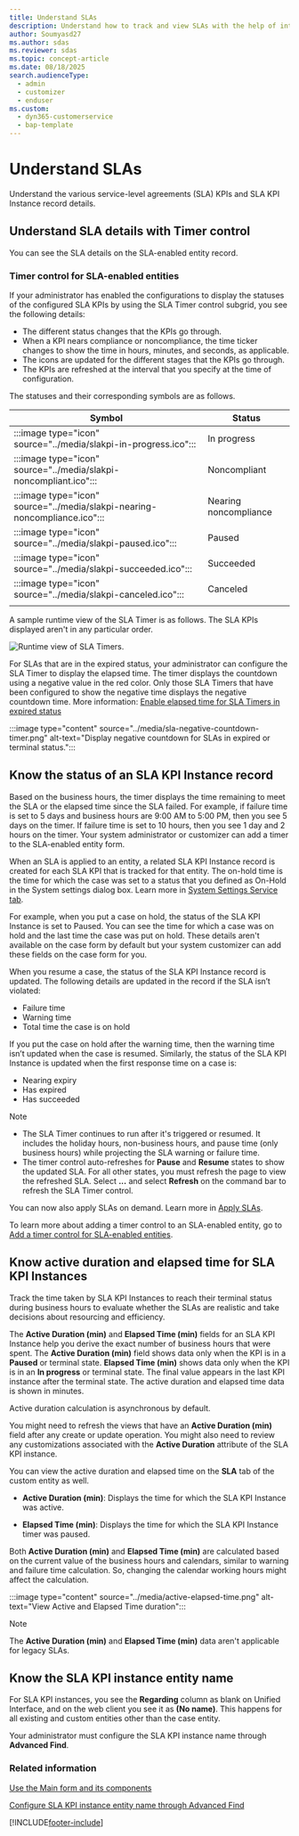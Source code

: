 ```yaml
---
title: Understand SLAs
description: Understand how to track and view SLAs with the help of interactive dashboards in Copilot Service workspace for Dynamics 365 Customer Service.
author: Soumyasd27
ms.author: sdas
ms.reviewer: sdas
ms.topic: concept-article
ms.date: 08/18/2025
search.audienceType: 
  - admin
  - customizer
  - enduser
ms.custom: 
  - dyn365-customerservice
  - bap-template
---
```


# Understand SLAs

Understand the various service-level agreements (SLA) KPIs and SLA KPI Instance record details.

## Understand SLA details with Timer control

You can see the SLA details on the SLA-enabled entity record.

### Timer control for SLA-enabled entities

If your administrator has enabled the configurations to display the statuses of the configured SLA KPIs by using the SLA Timer control subgrid, you see the following details:

- The different status changes that the KPIs go through.
- When a KPI nears compliance or noncompliance, the time ticker changes to show the time in hours, minutes, and seconds, as applicable.
- The icons are updated for the different stages that the KPIs go through.
- The KPIs are refreshed at the interval that you specify at the time of configuration.

The statuses and their corresponding symbols are as follows.

| Symbol | Status |
|------|----------|
| :::image type="icon" source="../media/slakpi-in-progress.ico"::: | In progress |
|:::image type="icon" source="../media/slakpi-noncompliant.ico":::| Noncompliant |
|:::image type="icon" source="../media/slakpi-nearing-noncompliance.ico":::| Nearing noncompliance |
|:::image type="icon" source="../media/slakpi-paused.ico":::| Paused |
| :::image type="icon" source="../media/slakpi-succeeded.ico":::| Succeeded |
| :::image type="icon" source="../media/slakpi-canceled.ico":::| Canceled |
|||

A sample runtime view of the SLA Timer is as follows. The SLA KPIs displayed aren't in any particular order.

![Runtime view of SLA Timers.](../media/sla-timer-runtime.png "Runtime view of SLA Timers")

For SLAs that are in the expired status, your administrator can configure the SLA Timer to display the elapsed time. The timer displays the countdown using a negative value in the red color. Only those SLA Timers that have been configured to show the negative time displays the negative countdown time. More information: [Enable elapsed time for SLA Timers in expired status](../administer/add-timer-control-case-form-track-time-against-sla.md#enable-elapsed-time-for-sla-timers-in-expired-status)

:::image type="content" source="../media/sla-negative-countdown-timer.png" alt-text="Display negative countdown for SLAs in expired or terminal status.":::

## Know the status of an SLA KPI Instance record

Based on the business hours, the timer displays the time remaining to meet the SLA or the elapsed time since the SLA failed. For example, if failure time is set to 5 days and business hours are 9:00 AM to 5:00 PM, then you see 5 days on the timer. If failure time is set to 10 hours, then you see 1 day and 2 hours on the timer. Your system administrator or customizer can add a timer to the SLA-enabled entity form.

When an SLA is applied to an entity, a related SLA KPI Instance record is created for each SLA KPI that is tracked for that entity. The on-hold time is the time for which the case was set to a status that you defined as On-Hold in the System settings dialog box. Learn more in [System Settings Service tab](/power-platform/admin/system-settings-dialog-box-service-tab).

For example, when you put a case on hold, the status of the SLA KPI Instance is set to Paused. You can see the time for which a case was on hold and the last time the case was put on hold. These details aren't available on the case form by default but your system customizer can add these fields on the case form for you.

When you resume a case, the status of the SLA KPI Instance record is updated. The following details are updated in the record if the SLA isn’t violated:

- Failure time
- Warning time
- Total time the case is on hold

If you put the case on hold after the warning time, then the warning time isn’t updated when the case is resumed. Similarly, the status of the SLA KPI Instance is updated when the first response time on a case is:

- Nearing expiry
- Has expired
- Has succeeded

> [!NOTE]
> - The SLA Timer continues to run after it's triggered or resumed. It includes the holiday hours, non-business hours, and pause time (only business hours) while projecting the SLA warning or failure time.  
> - The timer control auto-refreshes for **Pause** and **Resume** states to show the updated SLA. For all other states, you must refresh the page to view the refreshed SLA. Select **...** and select **Refresh** on the command bar to refresh the SLA Timer control.

You can now also apply SLAs on demand. Learn more in [Apply SLAs](../administer/apply-slas.md#apply-slas).

To learn more about adding a timer control to an SLA-enabled entity, go to [Add a timer control for SLA-enabled entities](../administer/add-timer-control-case-form-track-time-against-sla.md).

## Know active duration and elapsed time for SLA KPI Instances

Track the time taken by SLA KPI Instances to reach their terminal status during business hours to evaluate whether the SLAs are realistic and take decisions about resourcing and efficiency.

The **Active Duration (min)** and **Elapsed Time (min)** fields for an SLA KPI Instance help you derive the exact number of business hours that were spent. The **Active Duration (min)** field shows data only when the KPI is in a **Paused** or terminal state. **Elapsed Time (min)** shows data only when the KPI is in an **In progress** or terminal state. The final value appears in the last KPI instance after the terminal state. The active duration and elapsed time data is shown in minutes.

Active duration calculation is asynchronous by default.

You might need to refresh the views that have an **Active Duration (min)** field after any create or update operation. You might also need to review any customizations associated with the **Active Duration** attribute of the SLA KPI instance.

You can view the active duration and elapsed time on the **SLA** tab of the custom entity as well.

- **Active Duration (min)**: Displays the time for which the SLA KPI Instance was active.

- **Elapsed Time (min)**: Displays the time for which the SLA KPI Instance timer was paused.

Both **Active Duration (min)** and **Elapsed Time (min)** are calculated based on the current value of the business hours and calendars, similar to warning and failure time calculation. So, changing the calendar working hours might affect the calculation.

:::image type="content" source="../media/active-elapsed-time.png" alt-text="View Active and Elapsed Time duration":::

> [!NOTE]
> The **Active Duration (min)** and **Elapsed Time (min)** data aren't applicable for legacy SLAs.

## Know the SLA KPI instance entity name

For SLA KPI instances, you see the **Regarding** column as blank on Unified Interface, and on the web client you see it as **(No name)**. This happens for all existing and custom entities other than the case entity.

Your administrator must configure the SLA KPI instance name through **Advanced Find**.

### Related information

[Use the Main form and its components](../../customerengagement/on-premises/customize/use-main-form-and-components.md)  

[Configure SLA KPI instance entity name through Advanced Find](../administer/define-service-level-agreements.md#configure-sla-kpi-instance-entity-name-through-advanced-find)

[!INCLUDE[footer-include](../../includes/footer-banner.md)]
